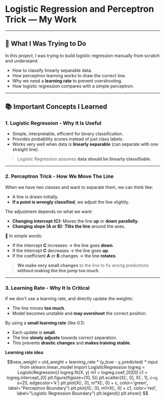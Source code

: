 # Logistic Regression and Perceptron Trick — My Work

---

## 🚀 What I Was Trying to Do

In this project, I was trying to build logistic regression manually from scratch and understand:
- How to classify linearly separable data.
- How perceptron learning works to draw the correct line.
- Why we need a **learning rate** to prevent overshooting.
- How logistic regression compares with a simple perceptron.

---

## 📚 Important Concepts I Learned

### 1. **Logistic Regression - Why It Is Useful**
- Simple, interpretable, efficient for binary classification.
- Provides probability scores instead of just class labels.
- Works very well when data is **linearly separable** (can separate with one straight line).

> Logistic Regression assumes **data should be linearly classifiable**.

---

### 2. **Perceptron Trick - How We Move The Line**

When we have two classes and want to separate them, we can think like:
- A line is drawn initially.
- **If a point is wrongly classified**, we adjust the line slightly.

The adjustment depends on what we want:
- **Changing intercept (C):** Moves the line **up** or **down** **parallelly**.
- **Changing slope (A or B):** **Tilts the line** around the axes.

💬 In simple words:
- If the intercept **C** increases → the line goes **down**.
- If the intercept **C** decreases → the line goes **up**.
- If the coefficient **A** or **B** changes → the line **rotates**.

> **We make very small changes** to the line to fix wrong predictions **without making the line jump too much**.

---

### 3. **Learning Rate - Why It Is Critical**

If we don't use a learning rate, and directly update the weights:
- The line moves **too much**.
- Model becomes unstable and **may overshoot** the correct position.

By using a **small learning rate** (like 0.1):
- Each update is **small**.
- The line **slowly adjusts** towards correct separation.
- This prevents **drastic changes** and **makes training stable**.

**Learning rate idea**:
```math
new_weight = old_weight + learning_rate * (y_true - y_predicted) * input


from sklearn.linear_model import LogisticRegression

logreg = LogisticRegression()
logreg.fit(X, y)
m1 = logreg.coef_[0][0]
c1 = logreg.intercept_[0]

plt.figure(figsize=(10, 5))
plt.scatter(X[:, 0], X[:, 1], c=y, s=25, edgecolor='k')
plt.plot(X[:, 0], m*X[:, 0] + c, color='green', label="Perceptron Boundary")
plt.plot(X[:, 0], m1*X[:, 0] + c1, color='red', label="Logistic Regression Boundary")
plt.legend()
plt.show()
